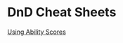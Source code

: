 # DnD Cheat Sheets
[Using Ability Scores](https://github.com/FrisoDenijs/dnd-cheat-sheets/blob/master/using%20ability%20scores.md)
